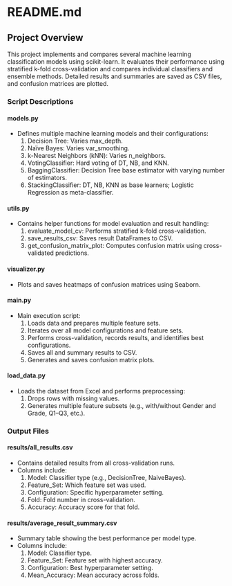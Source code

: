 # README.md

## Project Overview
This project implements and compares several machine learning classification models using scikit-learn. It evaluates their performance using stratified k-fold cross-validation and compares individual classifiers and ensemble methods. Detailed results and summaries are saved as CSV files, and confusion matrices are plotted.

### Script Descriptions

 #### models.py

- Defines multiple machine learning models and their configurations:
    1. Decision Tree: Varies max_depth.
    2. Naïve Bayes: Varies var_smoothing.
    3. k-Nearest Neighbors (kNN): Varies n_neighbors.
    4. VotingClassifier: Hard voting of DT, NB, and KNN.
    5. BaggingClassifier: Decision Tree base estimator with varying number of estimators.
    6. StackingClassifier: DT, NB, KNN as base learners; Logistic Regression as meta-classifier.

#### utils.py
- Contains helper functions for model evaluation and result handling:
    1. evaluate_model_cv: Performs stratified k-fold cross-validation.
    2. save_results_csv: Saves result DataFrames to CSV.
    3. get_confusion_matrix_plot: Computes confusion matrix using cross-validated predictions.

#### visualizer.py
- Plots and saves heatmaps of confusion matrices using Seaborn.

#### main.py
- Main execution script:
    1. Loads data and prepares multiple feature sets.
    2. Iterates over all model configurations and feature sets.
    3. Performs cross-validation, records results, and identifies best configurations.
    4. Saves all and summary results to CSV.
    5. Generates and saves confusion matrix plots.

#### load_data.py
- Loads the dataset from Excel and performs preprocessing:
    1. Drops rows with missing values.
    2. Generates multiple feature subsets (e.g., with/without Gender and Grade, Q1–Q3, etc.).

### Output Files

#### results/all_results.csv
- Contains detailed results from all cross-validation runs.
- Columns include:
    1. Model: Classifier type (e.g., DecisionTree, NaiveBayes).
    2. Feature_Set: Which feature set was used.
    3. Configuration: Specific hyperparameter setting.
    4. Fold: Fold number in cross-validation.
    5. Accuracy: Accuracy score for that fold.

#### results/average_result_summary.csv
- Summary table showing the best performance per model type.
- Columns include:
    1. Model: Classifier type. 
    2. Feature_Set: Feature set with highest accuracy.
    3. Configuration: Best hyperparameter setting.
    4. Mean_Accuracy: Mean accuracy across folds.
